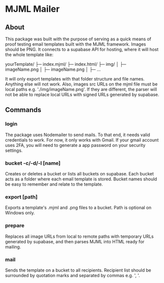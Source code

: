 # MJML Mailer

## About

This package was built with the purpose of serving as a quick means of proof testing email templates built with the MJML framework. Images should be PNG. It connects to a supabase API for hosting, where it will host the whole template like:

yourTemplate/
├─ index.mjml/
├─ index.html/
├─ img/
│ ├─ imageName.png
│ ├─ imageName.png
│ ├─ ...

It will only export templates with that folder structure and file names. Anything else will not work. Also, images src URLs on the mjml file must be local paths e.g. './img/imageName.png'. If they are different, the parser will not be able to replace local URLs with signed URLs generated by supabase.

## Commands

### login <id> <password>

The package uses Nodemailer to send mails. To that end, it needs valid credentials to work. For now, it only works with Gmail. If your gmail account uses 2FA, you will need to generate a app password on your security settings.

### bucket -c/-d/-l \[name]

Creates or deletes a bucket or lists all buckets on supabase. Each bucket acts as a folder where each email template is stored. Bucket names should be easy to remember and relate to the template.

### export <name> \[path]

Exports a template's .mjml and .png files to a bucket. Path is optional on Windows only.

### prepare <name>

Replaces all image URLs from local to remote paths with temporary URLs generated by supabase, and then parses MJML into HTML ready for mailing.

### mail <name> <recipients>

Sends the template on a bucket to all recipients. Recipient list should be surrounded by quotation marks and separated by commas e.g. ', '.
